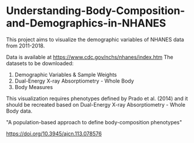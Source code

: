 # Understanding-Body-Composition-and-Demographics-in-NHANES

This project aims to visualize the demographic variables of NHANES data from 2011-2018. 

Data is available at 
https://www.cdc.gov/nchs/nhanes/index.htm
The datasets to be downloaded:
1. Demographic Variables & Sample Weights
2. Dual-Energy X-ray Absorptiometry - Whole Body
3. Body Measures

This visualization requires phenotypes defined by Prado et al. (2014) and it should be recreated based on Dual-Energy X-ray Absorptiometry - Whole Body data. 

"A population-based approach to define body-composition phenotypes"

https://doi.org/10.3945/ajcn.113.078576




